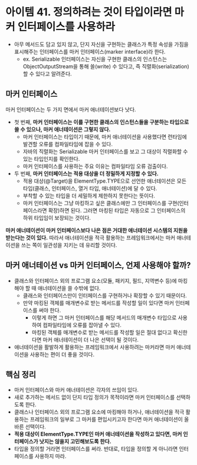 # 아이템 41. 정의하려는 것이 타입이라면 마커 인터페이스를 사용하라

- 아무 메서드도 담고 있지 않고, 단지 자신을 구현하는 클래스가 특정 속성을 가짐을 표시해주는 인터페이스를 마커 인터페이스(marker interface)라 한다.
    - ex. Serializable 인터페이스는 자신을 구현한 클래스의 인스턴스는 ObjectOutputStream을 통해 쓸(write) 수 있다고, 즉 직렬화(serialization)할 수 있다고
      알려준다.

## 마커 인터페이스

마커 인터페이스는 두 가지 면에서 마커 애너테이션보다 낫다.

- 첫 번째, **마커 인터페이스는 이를 구현한 클래스의 인스턴스들을 구분하는 타입으로 쓸 수 있으나, 마커 애너테이션은 그렇지 않다.**
    - 마커 인터페이스는 타입이기 때문에, 마커 애너테이션을 사용했다면 런타임에 발견할 오류를 컴파일타임에 잡을 수 있다.
    - 자바의 직렬화는 Serializable 마커 인터페이스를 보고 그 대상이 직렬화할 수 있는 타입인지를 확인한다.
    - 마커 인터페이스를 사용하는 주요 이유는 컴파일타임 오류 검출이다.
- 두 번째, **마커 인터페이스는 적용 대상을 더 정밀하게 지정할 수 있다.**
    - 적용 대상(@Target)을 ElementType.TYPE으로 선언한 애너테이션은 모든 타입(클래스, 인터페이스, 열거 타입, 애너테이션)에 달 수 있다.
    - 부착할 수 있는 타입을 더 세밀하게 제한하지 못한다는 뜻이다.
    - 마커 인터페이스는 그냥 마킹하고 싶은 클래스에만 그 인터페이스를 구현(인터페이스라면 확장)하면 된다. 그러면 마킹된 타입은 자동으로 그 인터페이스의 하위 타입임이 보장되는 것이다.

**마커 애너테이션이 마커 인터페이스보다 나은 점은 거대한 애너테이션 시스템의 지원을 받는다는 것이 있다.** 따라서 애너테이션을 적극 활용하는 프레임워크에서는 마커 애너테이션을 쓰는 쪽이 일관성을 지키는 데 유리할
것이다.

## 마커 애너테이션 vs 마커 인터페이스, 언제 사용해야 할까?

- 클래스와 인터페이스 외의 프로그램 요소(모듈, 패키지, 필드, 지역변수 등)에 마킹해야 할 때 애너테이션을 쓸 수밖에 없다.
    - 클래스와 인터페이스만이 인터페이스를 구현하거나 확장할 수 있기 때문이다.
    - 만약 마킹된 객체를 매개변수로 받는 메서드를 작성할 일이 있다면 마커 인터페이스를 써야 한다.
        - 이렇게 하면 그 마커 인터페이스를 해당 메서드의 매개변수 타입으로 사용하여 컴파일타임에 오류를 잡아낼 수 있다.
        - 마킹된 객체를 매개변수로 받는 메서드를 작성할 일은 절대 없다고 확신한다면 마커 애너테이션이 더 나은 선택이 될 것이다.
- 애너테이션을 활발하게 활용하는 프레임워크에서 사용하려는 마커라면 마커 애너테이션을 사용하는 편이 더 좋을 것이다.

## 핵심 정리

- 마커 인터페이스와 마커 애너테이션은 각자의 쓰임이 있다.
- 새로 추가하는 메서드 없이 단지 타입 정의가 목적이라면 마커 인터페이스를 선택하도록 한다.
- 클래스나 인터페이스 외의 프로그램 요소에 마킹해야 하거나, 애너테이션을 적극 활용하는 프레임워크의 일부로 그 마커를 편입시키고자 한다면 마커 애너테이션이 올바른 선택이다.
- **적용 대상이 ElementType.TYPE인 마커 애너테이션을 작성하고 있다면, 마커 인터페이스가 낫지는 않을지 고민해보도록 한다.**
- 타입을 정의할 거라면 인터페이스를 써라. 반대로, 타입을 정의할 게 아니라면 인터페이스를 사용하지 마라.